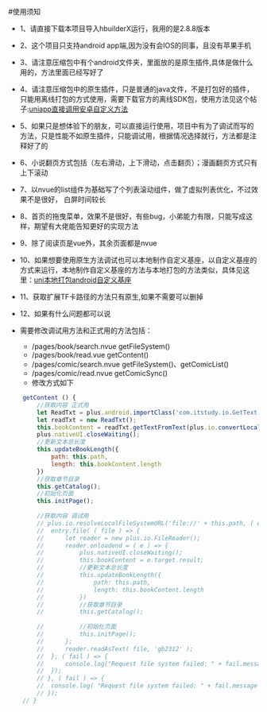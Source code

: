#使用须知

* 1、请直接下载本项目导入hbuilderX运行，我用的是2.8.8版本
* 2、这个项目只支持android app端,因为没有会IOS的同事，且没有苹果手机
* 3、请注意压缩包中有个android文件夹，里面放的是原生插件,具体是做什么用的，方法里面已经写好了
* 4、请注意压缩包中的原生插件，只是普通的java文件，不是打包好的插件，只能用离线打包的方式使用，需要下载官方的离线SDK包，使用方法见这个帖子:[uniapp直接调用安卓自定义方法](https://ask.dcloud.net.cn/article/36065)
* 5、如果只是想体验下的朋友，可以直接运行使用，项目中有为了调试而写的方法，只是性能不如原生插件，只能调试用，根据情况选择就行，方法都是注释好了的
* 6、小说翻页方式包括（左右滑动，上下滑动，点击翻页）；漫画翻页方式只有上下滚动
* 7、以nvue的list组件为基础写了个列表滚动组件，做了虚拟列表优化，不过效果不是很好， 白屏时间较长
* 8、首页的拖曳菜单，效果不是很好，有些bug，小弟能力有限，只能写成这样，期望有大佬能告知更好的实现方法
* 9、除了阅读页是vue外，其余页面都是nvue
* 10、如果想要使用原生方法调试也可以本地制作自定义基座，以自定义基座的方式来运行，本地制作自定义基座的方法与本地打包的方法类似，具体见这里：[uni本地打包android自定义基座](https://www.cnblogs.com/fdxjava/articles/13354591.html)
* 11、获取扩展TF卡路径的方法只有原生,如果不需要可以删掉
* 12、如果有什么问题都可以说


* 需要修改调试用方法和正式用的方法包括：
	* /pages/book/search.nvue    getFileSystem()
	* /pages/book/read.vue       getContent()
	* /pages/comic/search.nvue   getFileSystem()、getComicList()
	* /pages/comic/read.nvue     getComicSync()
	* 修改方式如下
```javascript
	getContent () {
		//获取内容 正式用
		let ReadTxt = plus.android.importClass('com.itstudy.io.GetText');
		let readTxt = new ReadTxt();
		this.bookContent = readTxt.getTextFromText(plus.io.convertLocalFileSystemURL(this.path));
		plus.nativeUI.closeWaiting();
		//更新文本总长度
		this.updateBookLength({
			path: this.path,
			length: this.bookContent.length
		})
		//获取章节目录
		this.getCatalog();
		//初始化页面
		this.initPage();
		
		//获取内容 调试用
		// plus.io.resolveLocalFileSystemURL('file://' + this.path, ( entry ) => {
		// 	entry.file( ( file ) => {
		// 		let reader = new plus.io.FileReader();
		// 		reader.onloadend = ( e ) => {
		// 			plus.nativeUI.closeWaiting();
		// 			this.bookContent = e.target.result;
		// 			//更新文本总长度
		// 			this.updateBookLength({
		// 				path: this.path,
		// 				length: this.bookContent.length
		// 			})
		// 			//获取章节目录
		// 			this.getCatalog();
					
		// 			//初始化页面
		// 			this.initPage();
		// 		};
		// 		reader.readAsText( file, 'gb2312' );
		// 	}, ( fail ) => {
		// 		console.log("Request file system failed: " + fail.message);
		// 	});
		// }, ( fail ) => {
		// 	console.log( "Request file system failed: " + fail.message );
		// });
	// }
```